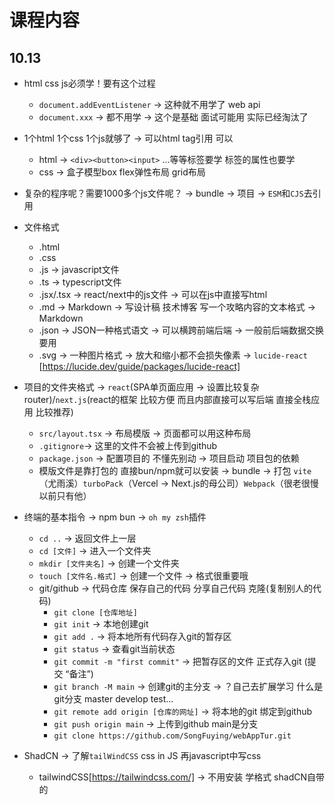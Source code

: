 # 课程内容

## 10.13

- html css js必须学！要有这个过程
  - `document.addEventListener` -> 这种就不用学了 web api
  - `document.xxx` -> 都不用学 -> 这个是基础 面试可能用 实际已经淘汰了
- 1个html 1个css 1个js就够了 -> 可以html tag引用 可以
  - html -> `<div><button><input>` ...等等标签要学 标签的属性也要学
  - css -> 盒子模型box flex弹性布局 grid布局
- 复杂的程序呢？需要1000多个js文件呢？ -> bundle -> 项目 -> `ESM`和`CJS`去引用

- 文件格式

  - .html
  - .css
  - .js -> javascript文件
  - .ts -> typescript文件
  - .jsx/.tsx -> react/next中的js文件 -> 可以在js中直接写html
  - .md -> Markdown -> 写设计稿 技术博客 写一个攻略内容的文本格式 -> Markdown
  - .json -> JSON一种格式语文 -> 可以横跨前端后端 -> 一般前后端数据交换要用
  - .svg -> 一种图片格式 -> 放大和缩小都不会损失像素 -> `lucide-react` [https://lucide.dev/guide/packages/lucide-react]

- 项目的文件夹格式 -> `react`(SPA单页面应用 -> 设置比较复杂 router)/`next.js`(react的框架 比较方便 而且内部直接可以写后端 直接全栈应用 比较推荐)

  - `src/layout.tsx` -> 布局模版 -> 页面都可以用这种布局
  - `.gitignore`-> 这里的文件不会被上传到github
  - `package.json` -> 配置项目的 不懂先别动 -> 项目启动 项目包的依赖
  - 模版文件是靠打包的 直接bun/npm就可以安装 -> bundle -> 打包 `vite`（尤雨溪）`turboPack`（Vercel -> Next.js的母公司）`Webpack`（很老很慢 以前只有他）

- 终端的基本指令 -> npm bun -> `oh my zsh`插件
  - `cd ..` -> 返回文件上一层
  - `cd [文件]` -> 进入一个文件夹
  - `mkdir [文件夹名]` -> 创建一个文件夹
  - `touch [文件名.格式]` -> 创建一个文件 -> 格式很重要哦
  - git/github -> 代码仓库 保存自己的代码 分享自己代码 克隆(复制别人的代码)
    - `git clone [仓库地址]`
    - `git init` -> 本地创建git
    - `git add .` -> 将本地所有代码存入git的暂存区
    - `git status` -> 查看git当前状态
    - `git commit -m "first commit"` -> 把暂存区的文件 正式存入git (提交 “备注”)
    - `git branch -M main` -> 创建git的主分支 -> ？自己去扩展学习 什么是git分支 master develop test...
    - `git remote add origin [仓库的网址]` -> 将本地的git 绑定到github
    - `git push origin main` -> 上传到github main是分支
    - `git clone https://github.com/SongFuying/webAppTur.git`
- ShadCN -> 了解`tailWindCSS` css in JS 再javascript中写css
  - tailwindCSS[https://tailwindcss.com/] -> 不用安装 学格式 shadCN自带的
